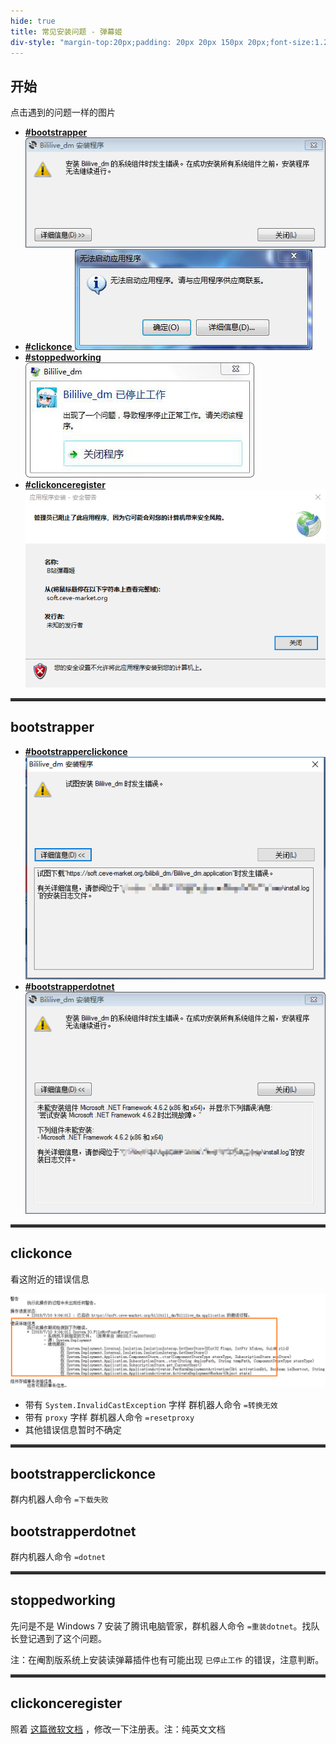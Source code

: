```yaml
---
hide: true
title: 常见安装问题 - 弹幕姬
div-style: "margin-top:20px;padding: 20px 20px 150px 20px;font-size:1.2em;"
---
```


## 开始

点击遇到的问题一样的图片

- [__#bootstrapper__ ![bootstrapper](/pics/t/bootstrapper.png)](#bootstrapper)
- [__#clickonce__ ![clickonce](/pics/t/clickonce.png)](#clickonce)
- [__#stoppedworking__ ![stoppedworking](/pics/t/stoppedworking.png)](#stoppedworking)
- [__#clickonceregister__ ![clickonceregister](/pics/t/clickonceregister.png)](#clickonceregister)

---

## bootstrapper

- [__#bootstrapperclickonce__ ![bootstrapperclickonce](/pics/t/bootstrapperclickonce.png)](#bootstrapperclickonce)
- [__#bootstrapperdotnet__ ![bootstrapperdotnet](/pics/t/bootstrapperdotnet.png)](#bootstrapperdotnet)

---

## clickonce

看这附近的错误信息

![clickoncelog](/pics/t/clickoncelog.png)

- 带有 `System.InvalidCastException` 字样 群机器人命令 `=转换无效`
- 带有 `proxy` 字样 群机器人命令 `=resetproxy`
- 其他错误信息暂时不确定

---

## bootstrapperclickonce

群内机器人命令 `=下载失败`

## bootstrapperdotnet

群内机器人命令 `=dotnet`

---

## stoppedworking

先问是不是 Windows 7 安装了腾讯电脑管家，群机器人命令 `=重装dotnet`。找队长登记遇到了这个问题。

注：在阉割版系统上安装读弹幕插件也有可能出现 `已停止工作` 的错误，注意判断。

---

## clickonceregister

照着 [这篇微软文档](https://docs.microsoft.com/en-us/visualstudio/deployment/how-to-configure-the-clickonce-trust-prompt-behavior) ，修改一下注册表。注：纯英文文档

<div style="height:1000px"></div>
<style>hr{border-top:4px solid #333}</style>
